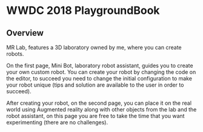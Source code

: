 # WWDC 2018 PlaygroundBook 

## Overview

MR Lab, features a 3D laboratory owned by me, where you can create robots.

On the first page, Mini Bot, laboratory robot assistant, guides you to create your own custom robot. You can create your robot by changing the code on the editor, to succeed you need to change the initial configuration to make your robot unique (tips and solution are available to the user in order to succeed).

After creating your robot, on the second page, you can place it on the real world using Augmented reality along with other objects from the lab and the robot assistant, on this page you are free to take the time that you want experimenting (there are no challenges).  
